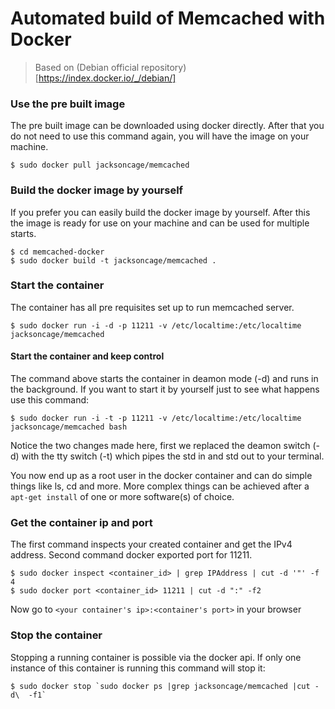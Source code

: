 Automated build of Memcached with Docker
===========

 > Based on (Debian official repository)[https://index.docker.io/_/debian/]

### Use the pre built image
The pre built image can be downloaded using docker directly. After that you do not need to use this command again, you will have the image on your machine.

	$ sudo docker pull jacksoncage/memcached


### Build the docker image by yourself
If you prefer you can easily build the docker image by yourself. After this the image is ready for use on your machine and can be used for multiple starts.

	$ cd memcached-docker
	$ sudo docker build -t jacksoncage/memcached .


### Start the container
The container has all pre requisites set up to run memcached server.

	$ sudo docker run -i -d -p 11211 -v /etc/localtime:/etc/localtime jacksoncage/memcached


#### Start the container and keep control
The command above starts the container in deamon mode (-d) and runs in the background. If you want to start it by yourself just to see what happens use this command:

	$ sudo docker run -i -t -p 11211 -v /etc/localtime:/etc/localtime jacksoncage/memcached bash

Notice the two changes made here, first we replaced the deamon switch (-d) with the tty switch (-t) which pipes the std in and std out to your terminal.

You now end up as a root user in the docker container and can do simple things like ls, cd and more. More complex things can be achieved after a `apt-get install` of one or more software(s) of choice.

### Get the container ip and port
The first command inspects your created container and get the IPv4 address. Second command docker exported port for 11211.

    $ sudo docker inspect <container_id> | grep IPAddress | cut -d '"' -f 4
    $ sudo docker port <container_id> 11211 | cut -d ":" -f2

Now go to `<your container's ip>:<container's port>` in your browser


### Stop the container
Stopping a running container is possible via the docker api. If only one instance of this container is running this command will stop it:

	$ sudo docker stop `sudo docker ps |grep jacksoncage/memcached |cut -d\  -f1`
